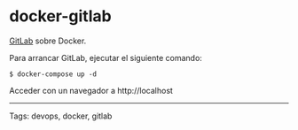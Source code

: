 # docker-gitlab
[GitLab](https://gitlab.com) sobre Docker.

Para arrancar GitLab, ejecutar el siguiente comando:
```
$ docker-compose up -d
```

Acceder con un navegador a http://localhost

---

Tags: devops, docker, gitlab
